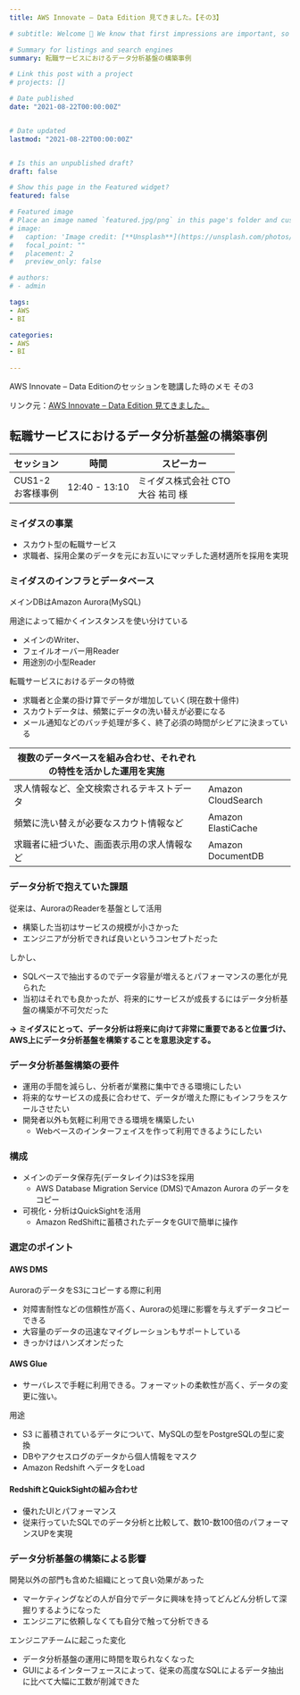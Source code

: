 ```yaml
---
title: AWS Innovate – Data Edition 見てきました。【その3】

# subtitle: Welcome 👋 We know that first impressions are important, so we've populated your new site with some initial content to help you get familiar with everything in no time.

# Summary for listings and search engines
summary: 転職サービスにおけるデータ分析基盤の構築事例

# Link this post with a project
# projects: []

# Date published
date: "2021-08-22T00:00:00Z"


# Date updated
lastmod: "2021-08-22T00:00:00Z" 


# Is this an unpublished draft?
draft: false

# Show this page in the Featured widget?
featured: false

# Featured image
# Place an image named `featured.jpg/png` in this page's folder and customize its options here.
# image:
#   caption: 'Image credit: [**Unsplash**](https://unsplash.com/photos/CpkOjOcXdUY)'
#   focal_point: ""
#   placement: 2
#   preview_only: false

# authors:
# - admin

tags:
- AWS
- BI

categories:
- AWS
- BI
  
---
```


AWS Innovate – Data Editionのセッションを聴講した時のメモ その3

リンク元：[AWS Innovate – Data Edition 見てきました。](/post/aws_innovate_data_edition)

## 転職サービスにおけるデータ分析基盤の構築事例

|セッション|時間|スピーカー|
|-|-|-|
|CUS1-2<br/>お客様事例|12:40 - 13:10|ミイダス株式会社 CTO<br>大谷 祐司 様|

### ミイダスの事業

 - スカウト型の転職サービス
 - 求職者、採用企業のデータを元にお互いにマッチした適材適所を採用を実現

### ミイダスのインフラとデータベース

メインDBはAmazon Aurora(MySQL)

用途によって細かくインスタンスを使い分けている
 - メインのWriter、
 - フェイルオーバー用Reader
 - 用途別の小型Reader

転職サービスにおけるデータの特徴
 - 求職者と企業の掛け算でデータが増加していく(現在数十億件)
 - スカウトデータは、頻繁にデータの洗い替えが必要になる
 - メール通知などのバッチ処理が多く、終了必須の時間がシビアに決まっている

|複数のデータベースを組み合わせ、それぞれの特性を活かした運用を実施||
|-|-|
|求人情報など、全文検索されるテキストデータ|Amazon CloudSearch|
|頻繁に洗い替えが必要なスカウト情報など|Amazon ElastiCache|
|求職者に紐づいた、画面表示用の求人情報など|Amazon DocumentDB|

### データ分析で抱えていた課題

従来は、AuroraのReaderを基盤として活用

 - 構築した当初はサービスの規模が小さかった
 - エンジニアが分析できれば良いというコンセプトだった

しかし、

 - SQLベースで抽出するのでデータ容量が増えるとパフォーマンスの悪化が見られた
 - 当初はそれでも良かったが、将来的にサービスが成長するにはデータ分析基盤の構築が不可欠だった

<span style="font-weight: bold;">→ ミイダスにとって、データ分析は将来に向けて非常に重要であると位置づけ、 AWS上にデータ分析基盤を構築することを意思決定する。</span>

### データ分析基盤構築の要件

 - 運用の手間を減らし、分析者が業務に集中できる環境にしたい
 - 将来的なサービスの成長に合わせて、データが増えた際にもインフラをスケールさせたい
 - 開発者以外も気軽に利用できる環境を構築したい
   - Webベースのインターフェイスを作って利用できるようにしたい


### 構成

 - メインのデータ保存先(データレイク)はS3を採用
   - AWS Database Migration Service (DMS)でAmazon Aurora のデータをコピー
 - 可視化・分析はQuickSightを活用
   - Amazon RedShiftに蓄積されたデータをGUIで簡単に操作

### 選定のポイント

#### AWS DMS

AuroraのデータをS3にコピーする際に利用
 - 対障害耐性などの信頼性が高く、Auroraの処理に影響を与えずデータコピーできる
 - 大容量のデータの迅速なマイグレーションもサポートしている
 - きっかけはハンズオンだった

#### AWS Glue
 - サーバレスで手軽に利用できる。フォーマットの柔軟性が高く、データの変更に強い。

用途
 - S3 に蓄積されているデータについて、MySQLの型をPostgreSQLの型に変換
 - DBやアクセスログのデータから個人情報をマスク
 - Amazon Redshift へデータをLoad

#### RedshiftとQuickSightの組み合わせ
 - 優れたUIとパフォーマンス
 - 従来行っていたSQLでのデータ分析と比較して、数10-数100倍のパフォーマンスUPを実現

### データ分析基盤の構築による影響

開発以外の部門も含めた組織にとって良い効果があった
 - マーケティングなどの人が自分でデータに興味を持ってどんどん分析して深掘りするようになった
 - エンジニアに依頼しなくても自分で触って分析できる

エンジニアチームに起こった変化
 - データ分析基盤の運用に時間を取られなくなった
 - GUIによるインターフェースによって、従来の高度なSQLによるデータ抽出に比べて大幅に工数が削減できた

